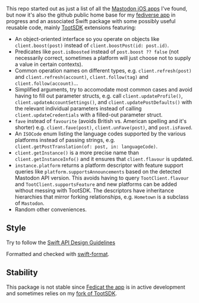 This repo started out as just a list of all the [Mastodon iOS apps](iosapps.md) I've found, but now it's also the github public home base for my [fediverse app](https://fedicat.com/) in progress and an associated Swift package with some possibly useful reusable code, mainly [TootSDK](https://github.com/TootSDK/TootSDK) extensions featuring:

- An object-oriented interface so you operate on objects like `client.boost(post)` instead of `client.boostPost(id: post.id)`.
- Predicates like `post.isBoosted` instead of `post.boost ?? false` (not necessarily correct, sometimes a platform will just choose not to supply a value in certain contexts).
- Common operation names on different types, e.g. `client.refresh(post)` and `client.refresh(account)`, `client.follow(tag)` and `client.follow(account)`...
- Simplified arguments, try to accomodate most common cases and avoid having to fill out parameter structs, e.g. call `client.updateProfile()`, `client.updateAccountSettings()`, and `client.updatePostDefaults()` with the relevant individual parameters instead of calling `client.updateCredentials` with a filled-out parameter struct.
- `fave` instead of `favourite` (avoids British vs. American spelling and it's shorter) e.g. `client.fave(post)`, `client.unFave(post)`, and `post.isFaved`.
- An `ISOCode` enum listing the language codes supported by the various platforms instead of passing strings, e.g. `client.getPostTranslation(of: post, in: languageCode)`.
- `client.getInstance()` is a more precise name than `client.getInstanceInfo()` and it ensures that `client.flavour` is updated.
- `instance.platform` returns a platform descriptor with feature support queries like `platform.supportsAnnouncements` based on the detected Mastodon API version. This avoids having to query `TootClient.flavour` and `TootClient.supportsFeature` and new platforms can be added without messing with TootSDK. The descriptors have inheritance hierarchies that mirror forking relationships, e.g. `Hometown` is a subclass of `Mastodon`.
- Random other conveniences.

## Style

Try to follow the [Swift API Design Guidelines](https://www.swift.org/documentation/api-design-guidelines/)

Formatted and checked with [swift-format](https://github.com/apple/swift-format).

## Stability

This package is not stable since [Fedicat the app](https://fedicat.com/) is in active development and sometimes relies on my [fork of TootSDK](https://github.com/technicat/TootSDK).

